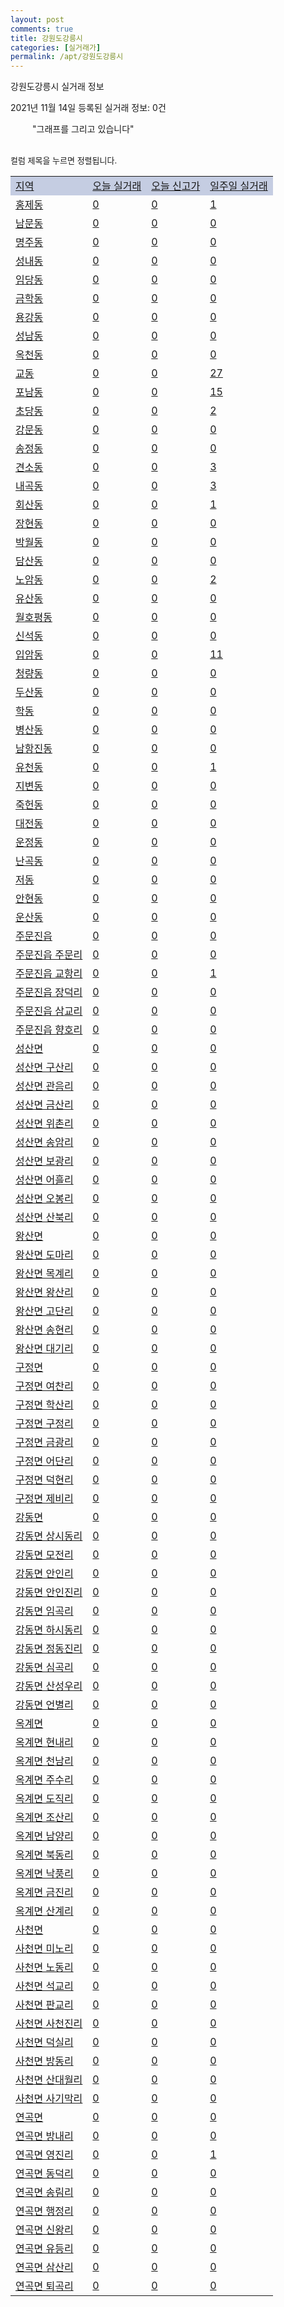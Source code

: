 ```yaml
---
layout: post
comments: true
title: 강원도강릉시
categories: [실거래가]
permalink: /apt/강원도강릉시
---
```


강원도강릉시 실거래 정보

2021년 11월 14일 등록된 실거래 정보: 0건

<!--<script async src="https://pagead2.googlesyndication.com/pagead/js/adsbygoogle.js?client=ca-pub-3485438051770037"
 crossorigin="anonymous"></script>-->

<script type="text/javascript">
  google.charts.load('current', {'packages':['corechart']});
  google.charts.setOnLoadCallback(drawChart);

  function drawChart() {
    var data = google.visualization.arrayToDataTable([['거래일', '매매', '전월세', '전매'], ['21-01', 331, 237, 27], ['21-02', 322, 212, 45], ['21-03', 386, 191, 61], ['21-04', 347, 165, 23], ['21-05', 337, 168, 37], ['21-06', 296, 196, 12], ['21-07', 255, 205, 10], ['21-08', 346, 233, 82], ['21-09', 232, 203, 91], ['21-10', 299, 169, 67], ['21-11', 95, 46, 30]]);

    var options = {
      title: '최근 1년간 유형별 거래량 추이',
      legend: { position: 'bottom' }
    };

    setTimeout(function() {
        var chart = new google.visualization.LineChart(document.getElementById('columnchart_material'));
        chart.draw(data, (options));
        document.getElementById('loading').style.display = 'none';
        var dayLabel = (new Date()).getDay();
        if (dayLabel < 2) {
            sorttable.innerSortFunction.apply(document.getElementById('week'), []);
            sorttable.innerSortFunction.apply(document.getElementById('week'), []);        
        }
        else {
            sorttable.innerSortFunction.apply(document.getElementById('today'), []);
            sorttable.innerSortFunction.apply(document.getElementById('today'), []);
        }
    }, 200);

  }
</script>

<div id="loading" style="z-index:20; display: block; margin-left: 35px">"그래프를 그리고 있습니다"</div>
<div id="columnchart_material" style="width: 95%; margin-left: -35px; display: block"></div>
<!--<div style="width: 95%; margin-left: -35px; display: block">
      <script async src="https://pagead2.googlesyndication.com/pagead/js/adsbygoogle.js?client=ca-pub-3485438051770037"
          crossorigin="anonymous"></script>
      <ins class="adsbygoogle"
          style="display:block"
          data-ad-format="fluid"
          data-ad-layout-key="-fb+5w+4e-db+86"
          data-ad-client="ca-pub-3485438051770037"
          data-ad-slot="1827090281"></ins>
      <script>
          (adsbygoogle = window.adsbygoogle || []).push({});
      </script>
</div>-->
<br>

<font size='small' style='font-size: small;'>컬럼 제목을 누르면 정렬됩니다.</font>
<table class="sortable">
  <tr style='background-color: rgba(114, 132, 186,0.4);'>
    <td id="region"><a href="#">지역</a></td>
    <td id="today"><a href="#">오늘 실거래</a></td>
    <td id="today_new"><a href="#">오늘 신고가</a></td>
    <td id="week"><a href="#">일주일 실거래</a></td>
  </tr>

  
  <tr class="item">
    <td><a href="강원도강릉시홍제동">홍제동</a></td>
    <td><a href="강원도강릉시홍제동">0</a></td>
    <td><a href="강원도강릉시홍제동">0</a></td>
    <td><a href="강원도강릉시홍제동">1</a></td>
  </tr>
    

  <tr class="item">
    <td><a href="강원도강릉시남문동">남문동</a></td>
    <td><a href="강원도강릉시남문동">0</a></td>
    <td><a href="강원도강릉시남문동">0</a></td>
    <td><a href="강원도강릉시남문동">0</a></td>
  </tr>
    

  <tr class="item">
    <td><a href="강원도강릉시명주동">명주동</a></td>
    <td><a href="강원도강릉시명주동">0</a></td>
    <td><a href="강원도강릉시명주동">0</a></td>
    <td><a href="강원도강릉시명주동">0</a></td>
  </tr>
    

  <tr class="item">
    <td><a href="강원도강릉시성내동">성내동</a></td>
    <td><a href="강원도강릉시성내동">0</a></td>
    <td><a href="강원도강릉시성내동">0</a></td>
    <td><a href="강원도강릉시성내동">0</a></td>
  </tr>
    

  <tr class="item">
    <td><a href="강원도강릉시임당동">임당동</a></td>
    <td><a href="강원도강릉시임당동">0</a></td>
    <td><a href="강원도강릉시임당동">0</a></td>
    <td><a href="강원도강릉시임당동">0</a></td>
  </tr>
    

  <tr class="item">
    <td><a href="강원도강릉시금학동">금학동</a></td>
    <td><a href="강원도강릉시금학동">0</a></td>
    <td><a href="강원도강릉시금학동">0</a></td>
    <td><a href="강원도강릉시금학동">0</a></td>
  </tr>
    

  <tr class="item">
    <td><a href="강원도강릉시용강동">용강동</a></td>
    <td><a href="강원도강릉시용강동">0</a></td>
    <td><a href="강원도강릉시용강동">0</a></td>
    <td><a href="강원도강릉시용강동">0</a></td>
  </tr>
    

  <tr class="item">
    <td><a href="강원도강릉시성남동">성남동</a></td>
    <td><a href="강원도강릉시성남동">0</a></td>
    <td><a href="강원도강릉시성남동">0</a></td>
    <td><a href="강원도강릉시성남동">0</a></td>
  </tr>
    

  <tr class="item">
    <td><a href="강원도강릉시옥천동">옥천동</a></td>
    <td><a href="강원도강릉시옥천동">0</a></td>
    <td><a href="강원도강릉시옥천동">0</a></td>
    <td><a href="강원도강릉시옥천동">0</a></td>
  </tr>
    

  <tr class="item">
    <td><a href="강원도강릉시교동">교동</a></td>
    <td><a href="강원도강릉시교동">0</a></td>
    <td><a href="강원도강릉시교동">0</a></td>
    <td><a href="강원도강릉시교동">27</a></td>
  </tr>
    

  <tr class="item">
    <td><a href="강원도강릉시포남동">포남동</a></td>
    <td><a href="강원도강릉시포남동">0</a></td>
    <td><a href="강원도강릉시포남동">0</a></td>
    <td><a href="강원도강릉시포남동">15</a></td>
  </tr>
    

  <tr class="item">
    <td><a href="강원도강릉시초당동">초당동</a></td>
    <td><a href="강원도강릉시초당동">0</a></td>
    <td><a href="강원도강릉시초당동">0</a></td>
    <td><a href="강원도강릉시초당동">2</a></td>
  </tr>
    

  <tr class="item">
    <td><a href="강원도강릉시강문동">강문동</a></td>
    <td><a href="강원도강릉시강문동">0</a></td>
    <td><a href="강원도강릉시강문동">0</a></td>
    <td><a href="강원도강릉시강문동">0</a></td>
  </tr>
    

  <tr class="item">
    <td><a href="강원도강릉시송정동">송정동</a></td>
    <td><a href="강원도강릉시송정동">0</a></td>
    <td><a href="강원도강릉시송정동">0</a></td>
    <td><a href="강원도강릉시송정동">0</a></td>
  </tr>
    

  <tr class="item">
    <td><a href="강원도강릉시견소동">견소동</a></td>
    <td><a href="강원도강릉시견소동">0</a></td>
    <td><a href="강원도강릉시견소동">0</a></td>
    <td><a href="강원도강릉시견소동">3</a></td>
  </tr>
    

  <tr class="item">
    <td><a href="강원도강릉시내곡동">내곡동</a></td>
    <td><a href="강원도강릉시내곡동">0</a></td>
    <td><a href="강원도강릉시내곡동">0</a></td>
    <td><a href="강원도강릉시내곡동">3</a></td>
  </tr>
    

  <tr class="item">
    <td><a href="강원도강릉시회산동">회산동</a></td>
    <td><a href="강원도강릉시회산동">0</a></td>
    <td><a href="강원도강릉시회산동">0</a></td>
    <td><a href="강원도강릉시회산동">1</a></td>
  </tr>
    

  <tr class="item">
    <td><a href="강원도강릉시장현동">장현동</a></td>
    <td><a href="강원도강릉시장현동">0</a></td>
    <td><a href="강원도강릉시장현동">0</a></td>
    <td><a href="강원도강릉시장현동">0</a></td>
  </tr>
    

  <tr class="item">
    <td><a href="강원도강릉시박월동">박월동</a></td>
    <td><a href="강원도강릉시박월동">0</a></td>
    <td><a href="강원도강릉시박월동">0</a></td>
    <td><a href="강원도강릉시박월동">0</a></td>
  </tr>
    

  <tr class="item">
    <td><a href="강원도강릉시담산동">담산동</a></td>
    <td><a href="강원도강릉시담산동">0</a></td>
    <td><a href="강원도강릉시담산동">0</a></td>
    <td><a href="강원도강릉시담산동">0</a></td>
  </tr>
    

  <tr class="item">
    <td><a href="강원도강릉시노암동">노암동</a></td>
    <td><a href="강원도강릉시노암동">0</a></td>
    <td><a href="강원도강릉시노암동">0</a></td>
    <td><a href="강원도강릉시노암동">2</a></td>
  </tr>
    

  <tr class="item">
    <td><a href="강원도강릉시유산동">유산동</a></td>
    <td><a href="강원도강릉시유산동">0</a></td>
    <td><a href="강원도강릉시유산동">0</a></td>
    <td><a href="강원도강릉시유산동">0</a></td>
  </tr>
    

  <tr class="item">
    <td><a href="강원도강릉시월호평동">월호평동</a></td>
    <td><a href="강원도강릉시월호평동">0</a></td>
    <td><a href="강원도강릉시월호평동">0</a></td>
    <td><a href="강원도강릉시월호평동">0</a></td>
  </tr>
    

  <tr class="item">
    <td><a href="강원도강릉시신석동">신석동</a></td>
    <td><a href="강원도강릉시신석동">0</a></td>
    <td><a href="강원도강릉시신석동">0</a></td>
    <td><a href="강원도강릉시신석동">0</a></td>
  </tr>
    

  <tr class="item">
    <td><a href="강원도강릉시입암동">입암동</a></td>
    <td><a href="강원도강릉시입암동">0</a></td>
    <td><a href="강원도강릉시입암동">0</a></td>
    <td><a href="강원도강릉시입암동">11</a></td>
  </tr>
    

  <tr class="item">
    <td><a href="강원도강릉시청량동">청량동</a></td>
    <td><a href="강원도강릉시청량동">0</a></td>
    <td><a href="강원도강릉시청량동">0</a></td>
    <td><a href="강원도강릉시청량동">0</a></td>
  </tr>
    

  <tr class="item">
    <td><a href="강원도강릉시두산동">두산동</a></td>
    <td><a href="강원도강릉시두산동">0</a></td>
    <td><a href="강원도강릉시두산동">0</a></td>
    <td><a href="강원도강릉시두산동">0</a></td>
  </tr>
    

  <tr class="item">
    <td><a href="강원도강릉시학동">학동</a></td>
    <td><a href="강원도강릉시학동">0</a></td>
    <td><a href="강원도강릉시학동">0</a></td>
    <td><a href="강원도강릉시학동">0</a></td>
  </tr>
    

  <tr class="item">
    <td><a href="강원도강릉시병산동">병산동</a></td>
    <td><a href="강원도강릉시병산동">0</a></td>
    <td><a href="강원도강릉시병산동">0</a></td>
    <td><a href="강원도강릉시병산동">0</a></td>
  </tr>
    

  <tr class="item">
    <td><a href="강원도강릉시남항진동">남항진동</a></td>
    <td><a href="강원도강릉시남항진동">0</a></td>
    <td><a href="강원도강릉시남항진동">0</a></td>
    <td><a href="강원도강릉시남항진동">0</a></td>
  </tr>
    

  <tr class="item">
    <td><a href="강원도강릉시유천동">유천동</a></td>
    <td><a href="강원도강릉시유천동">0</a></td>
    <td><a href="강원도강릉시유천동">0</a></td>
    <td><a href="강원도강릉시유천동">1</a></td>
  </tr>
    

  <tr class="item">
    <td><a href="강원도강릉시지변동">지변동</a></td>
    <td><a href="강원도강릉시지변동">0</a></td>
    <td><a href="강원도강릉시지변동">0</a></td>
    <td><a href="강원도강릉시지변동">0</a></td>
  </tr>
    

  <tr class="item">
    <td><a href="강원도강릉시죽헌동">죽헌동</a></td>
    <td><a href="강원도강릉시죽헌동">0</a></td>
    <td><a href="강원도강릉시죽헌동">0</a></td>
    <td><a href="강원도강릉시죽헌동">0</a></td>
  </tr>
    

  <tr class="item">
    <td><a href="강원도강릉시대전동">대전동</a></td>
    <td><a href="강원도강릉시대전동">0</a></td>
    <td><a href="강원도강릉시대전동">0</a></td>
    <td><a href="강원도강릉시대전동">0</a></td>
  </tr>
    

  <tr class="item">
    <td><a href="강원도강릉시운정동">운정동</a></td>
    <td><a href="강원도강릉시운정동">0</a></td>
    <td><a href="강원도강릉시운정동">0</a></td>
    <td><a href="강원도강릉시운정동">0</a></td>
  </tr>
    

  <tr class="item">
    <td><a href="강원도강릉시난곡동">난곡동</a></td>
    <td><a href="강원도강릉시난곡동">0</a></td>
    <td><a href="강원도강릉시난곡동">0</a></td>
    <td><a href="강원도강릉시난곡동">0</a></td>
  </tr>
    

  <tr class="item">
    <td><a href="강원도강릉시저동">저동</a></td>
    <td><a href="강원도강릉시저동">0</a></td>
    <td><a href="강원도강릉시저동">0</a></td>
    <td><a href="강원도강릉시저동">0</a></td>
  </tr>
    

  <tr class="item">
    <td><a href="강원도강릉시안현동">안현동</a></td>
    <td><a href="강원도강릉시안현동">0</a></td>
    <td><a href="강원도강릉시안현동">0</a></td>
    <td><a href="강원도강릉시안현동">0</a></td>
  </tr>
    

  <tr class="item">
    <td><a href="강원도강릉시운산동">운산동</a></td>
    <td><a href="강원도강릉시운산동">0</a></td>
    <td><a href="강원도강릉시운산동">0</a></td>
    <td><a href="강원도강릉시운산동">0</a></td>
  </tr>
    

  <tr class="item">
    <td><a href="강원도강릉시주문진읍">주문진읍</a></td>
    <td><a href="강원도강릉시주문진읍">0</a></td>
    <td><a href="강원도강릉시주문진읍">0</a></td>
    <td><a href="강원도강릉시주문진읍">0</a></td>
  </tr>
    

  <tr class="item">
    <td><a href="강원도강릉시주문진읍주문리">주문진읍 주문리</a></td>
    <td><a href="강원도강릉시주문진읍주문리">0</a></td>
    <td><a href="강원도강릉시주문진읍주문리">0</a></td>
    <td><a href="강원도강릉시주문진읍주문리">0</a></td>
  </tr>
    

  <tr class="item">
    <td><a href="강원도강릉시주문진읍교항리">주문진읍 교항리</a></td>
    <td><a href="강원도강릉시주문진읍교항리">0</a></td>
    <td><a href="강원도강릉시주문진읍교항리">0</a></td>
    <td><a href="강원도강릉시주문진읍교항리">1</a></td>
  </tr>
    

  <tr class="item">
    <td><a href="강원도강릉시주문진읍장덕리">주문진읍 장덕리</a></td>
    <td><a href="강원도강릉시주문진읍장덕리">0</a></td>
    <td><a href="강원도강릉시주문진읍장덕리">0</a></td>
    <td><a href="강원도강릉시주문진읍장덕리">0</a></td>
  </tr>
    

  <tr class="item">
    <td><a href="강원도강릉시주문진읍삼교리">주문진읍 삼교리</a></td>
    <td><a href="강원도강릉시주문진읍삼교리">0</a></td>
    <td><a href="강원도강릉시주문진읍삼교리">0</a></td>
    <td><a href="강원도강릉시주문진읍삼교리">0</a></td>
  </tr>
    

  <tr class="item">
    <td><a href="강원도강릉시주문진읍향호리">주문진읍 향호리</a></td>
    <td><a href="강원도강릉시주문진읍향호리">0</a></td>
    <td><a href="강원도강릉시주문진읍향호리">0</a></td>
    <td><a href="강원도강릉시주문진읍향호리">0</a></td>
  </tr>
    

  <tr class="item">
    <td><a href="강원도강릉시성산면">성산면</a></td>
    <td><a href="강원도강릉시성산면">0</a></td>
    <td><a href="강원도강릉시성산면">0</a></td>
    <td><a href="강원도강릉시성산면">0</a></td>
  </tr>
    

  <tr class="item">
    <td><a href="강원도강릉시성산면구산리">성산면 구산리</a></td>
    <td><a href="강원도강릉시성산면구산리">0</a></td>
    <td><a href="강원도강릉시성산면구산리">0</a></td>
    <td><a href="강원도강릉시성산면구산리">0</a></td>
  </tr>
    

  <tr class="item">
    <td><a href="강원도강릉시성산면관음리">성산면 관음리</a></td>
    <td><a href="강원도강릉시성산면관음리">0</a></td>
    <td><a href="강원도강릉시성산면관음리">0</a></td>
    <td><a href="강원도강릉시성산면관음리">0</a></td>
  </tr>
    

  <tr class="item">
    <td><a href="강원도강릉시성산면금산리">성산면 금산리</a></td>
    <td><a href="강원도강릉시성산면금산리">0</a></td>
    <td><a href="강원도강릉시성산면금산리">0</a></td>
    <td><a href="강원도강릉시성산면금산리">0</a></td>
  </tr>
    

  <tr class="item">
    <td><a href="강원도강릉시성산면위촌리">성산면 위촌리</a></td>
    <td><a href="강원도강릉시성산면위촌리">0</a></td>
    <td><a href="강원도강릉시성산면위촌리">0</a></td>
    <td><a href="강원도강릉시성산면위촌리">0</a></td>
  </tr>
    

  <tr class="item">
    <td><a href="강원도강릉시성산면송암리">성산면 송암리</a></td>
    <td><a href="강원도강릉시성산면송암리">0</a></td>
    <td><a href="강원도강릉시성산면송암리">0</a></td>
    <td><a href="강원도강릉시성산면송암리">0</a></td>
  </tr>
    

  <tr class="item">
    <td><a href="강원도강릉시성산면보광리">성산면 보광리</a></td>
    <td><a href="강원도강릉시성산면보광리">0</a></td>
    <td><a href="강원도강릉시성산면보광리">0</a></td>
    <td><a href="강원도강릉시성산면보광리">0</a></td>
  </tr>
    

  <tr class="item">
    <td><a href="강원도강릉시성산면어흘리">성산면 어흘리</a></td>
    <td><a href="강원도강릉시성산면어흘리">0</a></td>
    <td><a href="강원도강릉시성산면어흘리">0</a></td>
    <td><a href="강원도강릉시성산면어흘리">0</a></td>
  </tr>
    

  <tr class="item">
    <td><a href="강원도강릉시성산면오봉리">성산면 오봉리</a></td>
    <td><a href="강원도강릉시성산면오봉리">0</a></td>
    <td><a href="강원도강릉시성산면오봉리">0</a></td>
    <td><a href="강원도강릉시성산면오봉리">0</a></td>
  </tr>
    

  <tr class="item">
    <td><a href="강원도강릉시성산면산북리">성산면 산북리</a></td>
    <td><a href="강원도강릉시성산면산북리">0</a></td>
    <td><a href="강원도강릉시성산면산북리">0</a></td>
    <td><a href="강원도강릉시성산면산북리">0</a></td>
  </tr>
    

  <tr class="item">
    <td><a href="강원도강릉시왕산면">왕산면</a></td>
    <td><a href="강원도강릉시왕산면">0</a></td>
    <td><a href="강원도강릉시왕산면">0</a></td>
    <td><a href="강원도강릉시왕산면">0</a></td>
  </tr>
    

  <tr class="item">
    <td><a href="강원도강릉시왕산면도마리">왕산면 도마리</a></td>
    <td><a href="강원도강릉시왕산면도마리">0</a></td>
    <td><a href="강원도강릉시왕산면도마리">0</a></td>
    <td><a href="강원도강릉시왕산면도마리">0</a></td>
  </tr>
    

  <tr class="item">
    <td><a href="강원도강릉시왕산면목계리">왕산면 목계리</a></td>
    <td><a href="강원도강릉시왕산면목계리">0</a></td>
    <td><a href="강원도강릉시왕산면목계리">0</a></td>
    <td><a href="강원도강릉시왕산면목계리">0</a></td>
  </tr>
    

  <tr class="item">
    <td><a href="강원도강릉시왕산면왕산리">왕산면 왕산리</a></td>
    <td><a href="강원도강릉시왕산면왕산리">0</a></td>
    <td><a href="강원도강릉시왕산면왕산리">0</a></td>
    <td><a href="강원도강릉시왕산면왕산리">0</a></td>
  </tr>
    

  <tr class="item">
    <td><a href="강원도강릉시왕산면고단리">왕산면 고단리</a></td>
    <td><a href="강원도강릉시왕산면고단리">0</a></td>
    <td><a href="강원도강릉시왕산면고단리">0</a></td>
    <td><a href="강원도강릉시왕산면고단리">0</a></td>
  </tr>
    

  <tr class="item">
    <td><a href="강원도강릉시왕산면송현리">왕산면 송현리</a></td>
    <td><a href="강원도강릉시왕산면송현리">0</a></td>
    <td><a href="강원도강릉시왕산면송현리">0</a></td>
    <td><a href="강원도강릉시왕산면송현리">0</a></td>
  </tr>
    

  <tr class="item">
    <td><a href="강원도강릉시왕산면대기리">왕산면 대기리</a></td>
    <td><a href="강원도강릉시왕산면대기리">0</a></td>
    <td><a href="강원도강릉시왕산면대기리">0</a></td>
    <td><a href="강원도강릉시왕산면대기리">0</a></td>
  </tr>
    

  <tr class="item">
    <td><a href="강원도강릉시구정면">구정면</a></td>
    <td><a href="강원도강릉시구정면">0</a></td>
    <td><a href="강원도강릉시구정면">0</a></td>
    <td><a href="강원도강릉시구정면">0</a></td>
  </tr>
    

  <tr class="item">
    <td><a href="강원도강릉시구정면여찬리">구정면 여찬리</a></td>
    <td><a href="강원도강릉시구정면여찬리">0</a></td>
    <td><a href="강원도강릉시구정면여찬리">0</a></td>
    <td><a href="강원도강릉시구정면여찬리">0</a></td>
  </tr>
    

  <tr class="item">
    <td><a href="강원도강릉시구정면학산리">구정면 학산리</a></td>
    <td><a href="강원도강릉시구정면학산리">0</a></td>
    <td><a href="강원도강릉시구정면학산리">0</a></td>
    <td><a href="강원도강릉시구정면학산리">0</a></td>
  </tr>
    

  <tr class="item">
    <td><a href="강원도강릉시구정면구정리">구정면 구정리</a></td>
    <td><a href="강원도강릉시구정면구정리">0</a></td>
    <td><a href="강원도강릉시구정면구정리">0</a></td>
    <td><a href="강원도강릉시구정면구정리">0</a></td>
  </tr>
    

  <tr class="item">
    <td><a href="강원도강릉시구정면금광리">구정면 금광리</a></td>
    <td><a href="강원도강릉시구정면금광리">0</a></td>
    <td><a href="강원도강릉시구정면금광리">0</a></td>
    <td><a href="강원도강릉시구정면금광리">0</a></td>
  </tr>
    

  <tr class="item">
    <td><a href="강원도강릉시구정면어단리">구정면 어단리</a></td>
    <td><a href="강원도강릉시구정면어단리">0</a></td>
    <td><a href="강원도강릉시구정면어단리">0</a></td>
    <td><a href="강원도강릉시구정면어단리">0</a></td>
  </tr>
    

  <tr class="item">
    <td><a href="강원도강릉시구정면덕현리">구정면 덕현리</a></td>
    <td><a href="강원도강릉시구정면덕현리">0</a></td>
    <td><a href="강원도강릉시구정면덕현리">0</a></td>
    <td><a href="강원도강릉시구정면덕현리">0</a></td>
  </tr>
    

  <tr class="item">
    <td><a href="강원도강릉시구정면제비리">구정면 제비리</a></td>
    <td><a href="강원도강릉시구정면제비리">0</a></td>
    <td><a href="강원도강릉시구정면제비리">0</a></td>
    <td><a href="강원도강릉시구정면제비리">0</a></td>
  </tr>
    

  <tr class="item">
    <td><a href="강원도강릉시강동면">강동면</a></td>
    <td><a href="강원도강릉시강동면">0</a></td>
    <td><a href="강원도강릉시강동면">0</a></td>
    <td><a href="강원도강릉시강동면">0</a></td>
  </tr>
    

  <tr class="item">
    <td><a href="강원도강릉시강동면상시동리">강동면 상시동리</a></td>
    <td><a href="강원도강릉시강동면상시동리">0</a></td>
    <td><a href="강원도강릉시강동면상시동리">0</a></td>
    <td><a href="강원도강릉시강동면상시동리">0</a></td>
  </tr>
    

  <tr class="item">
    <td><a href="강원도강릉시강동면모전리">강동면 모전리</a></td>
    <td><a href="강원도강릉시강동면모전리">0</a></td>
    <td><a href="강원도강릉시강동면모전리">0</a></td>
    <td><a href="강원도강릉시강동면모전리">0</a></td>
  </tr>
    

  <tr class="item">
    <td><a href="강원도강릉시강동면안인리">강동면 안인리</a></td>
    <td><a href="강원도강릉시강동면안인리">0</a></td>
    <td><a href="강원도강릉시강동면안인리">0</a></td>
    <td><a href="강원도강릉시강동면안인리">0</a></td>
  </tr>
    

  <tr class="item">
    <td><a href="강원도강릉시강동면안인진리">강동면 안인진리</a></td>
    <td><a href="강원도강릉시강동면안인진리">0</a></td>
    <td><a href="강원도강릉시강동면안인진리">0</a></td>
    <td><a href="강원도강릉시강동면안인진리">0</a></td>
  </tr>
    

  <tr class="item">
    <td><a href="강원도강릉시강동면임곡리">강동면 임곡리</a></td>
    <td><a href="강원도강릉시강동면임곡리">0</a></td>
    <td><a href="강원도강릉시강동면임곡리">0</a></td>
    <td><a href="강원도강릉시강동면임곡리">0</a></td>
  </tr>
    

  <tr class="item">
    <td><a href="강원도강릉시강동면하시동리">강동면 하시동리</a></td>
    <td><a href="강원도강릉시강동면하시동리">0</a></td>
    <td><a href="강원도강릉시강동면하시동리">0</a></td>
    <td><a href="강원도강릉시강동면하시동리">0</a></td>
  </tr>
    

  <tr class="item">
    <td><a href="강원도강릉시강동면정동진리">강동면 정동진리</a></td>
    <td><a href="강원도강릉시강동면정동진리">0</a></td>
    <td><a href="강원도강릉시강동면정동진리">0</a></td>
    <td><a href="강원도강릉시강동면정동진리">0</a></td>
  </tr>
    

  <tr class="item">
    <td><a href="강원도강릉시강동면심곡리">강동면 심곡리</a></td>
    <td><a href="강원도강릉시강동면심곡리">0</a></td>
    <td><a href="강원도강릉시강동면심곡리">0</a></td>
    <td><a href="강원도강릉시강동면심곡리">0</a></td>
  </tr>
    

  <tr class="item">
    <td><a href="강원도강릉시강동면산성우리">강동면 산성우리</a></td>
    <td><a href="강원도강릉시강동면산성우리">0</a></td>
    <td><a href="강원도강릉시강동면산성우리">0</a></td>
    <td><a href="강원도강릉시강동면산성우리">0</a></td>
  </tr>
    

  <tr class="item">
    <td><a href="강원도강릉시강동면언별리">강동면 언별리</a></td>
    <td><a href="강원도강릉시강동면언별리">0</a></td>
    <td><a href="강원도강릉시강동면언별리">0</a></td>
    <td><a href="강원도강릉시강동면언별리">0</a></td>
  </tr>
    

  <tr class="item">
    <td><a href="강원도강릉시옥계면">옥계면</a></td>
    <td><a href="강원도강릉시옥계면">0</a></td>
    <td><a href="강원도강릉시옥계면">0</a></td>
    <td><a href="강원도강릉시옥계면">0</a></td>
  </tr>
    

  <tr class="item">
    <td><a href="강원도강릉시옥계면현내리">옥계면 현내리</a></td>
    <td><a href="강원도강릉시옥계면현내리">0</a></td>
    <td><a href="강원도강릉시옥계면현내리">0</a></td>
    <td><a href="강원도강릉시옥계면현내리">0</a></td>
  </tr>
    

  <tr class="item">
    <td><a href="강원도강릉시옥계면천남리">옥계면 천남리</a></td>
    <td><a href="강원도강릉시옥계면천남리">0</a></td>
    <td><a href="강원도강릉시옥계면천남리">0</a></td>
    <td><a href="강원도강릉시옥계면천남리">0</a></td>
  </tr>
    

  <tr class="item">
    <td><a href="강원도강릉시옥계면주수리">옥계면 주수리</a></td>
    <td><a href="강원도강릉시옥계면주수리">0</a></td>
    <td><a href="강원도강릉시옥계면주수리">0</a></td>
    <td><a href="강원도강릉시옥계면주수리">0</a></td>
  </tr>
    

  <tr class="item">
    <td><a href="강원도강릉시옥계면도직리">옥계면 도직리</a></td>
    <td><a href="강원도강릉시옥계면도직리">0</a></td>
    <td><a href="강원도강릉시옥계면도직리">0</a></td>
    <td><a href="강원도강릉시옥계면도직리">0</a></td>
  </tr>
    

  <tr class="item">
    <td><a href="강원도강릉시옥계면조산리">옥계면 조산리</a></td>
    <td><a href="강원도강릉시옥계면조산리">0</a></td>
    <td><a href="강원도강릉시옥계면조산리">0</a></td>
    <td><a href="강원도강릉시옥계면조산리">0</a></td>
  </tr>
    

  <tr class="item">
    <td><a href="강원도강릉시옥계면남양리">옥계면 남양리</a></td>
    <td><a href="강원도강릉시옥계면남양리">0</a></td>
    <td><a href="강원도강릉시옥계면남양리">0</a></td>
    <td><a href="강원도강릉시옥계면남양리">0</a></td>
  </tr>
    

  <tr class="item">
    <td><a href="강원도강릉시옥계면북동리">옥계면 북동리</a></td>
    <td><a href="강원도강릉시옥계면북동리">0</a></td>
    <td><a href="강원도강릉시옥계면북동리">0</a></td>
    <td><a href="강원도강릉시옥계면북동리">0</a></td>
  </tr>
    

  <tr class="item">
    <td><a href="강원도강릉시옥계면낙풍리">옥계면 낙풍리</a></td>
    <td><a href="강원도강릉시옥계면낙풍리">0</a></td>
    <td><a href="강원도강릉시옥계면낙풍리">0</a></td>
    <td><a href="강원도강릉시옥계면낙풍리">0</a></td>
  </tr>
    

  <tr class="item">
    <td><a href="강원도강릉시옥계면금진리">옥계면 금진리</a></td>
    <td><a href="강원도강릉시옥계면금진리">0</a></td>
    <td><a href="강원도강릉시옥계면금진리">0</a></td>
    <td><a href="강원도강릉시옥계면금진리">0</a></td>
  </tr>
    

  <tr class="item">
    <td><a href="강원도강릉시옥계면산계리">옥계면 산계리</a></td>
    <td><a href="강원도강릉시옥계면산계리">0</a></td>
    <td><a href="강원도강릉시옥계면산계리">0</a></td>
    <td><a href="강원도강릉시옥계면산계리">0</a></td>
  </tr>
    

  <tr class="item">
    <td><a href="강원도강릉시사천면">사천면</a></td>
    <td><a href="강원도강릉시사천면">0</a></td>
    <td><a href="강원도강릉시사천면">0</a></td>
    <td><a href="강원도강릉시사천면">0</a></td>
  </tr>
    

  <tr class="item">
    <td><a href="강원도강릉시사천면미노리">사천면 미노리</a></td>
    <td><a href="강원도강릉시사천면미노리">0</a></td>
    <td><a href="강원도강릉시사천면미노리">0</a></td>
    <td><a href="강원도강릉시사천면미노리">0</a></td>
  </tr>
    

  <tr class="item">
    <td><a href="강원도강릉시사천면노동리">사천면 노동리</a></td>
    <td><a href="강원도강릉시사천면노동리">0</a></td>
    <td><a href="강원도강릉시사천면노동리">0</a></td>
    <td><a href="강원도강릉시사천면노동리">0</a></td>
  </tr>
    

  <tr class="item">
    <td><a href="강원도강릉시사천면석교리">사천면 석교리</a></td>
    <td><a href="강원도강릉시사천면석교리">0</a></td>
    <td><a href="강원도강릉시사천면석교리">0</a></td>
    <td><a href="강원도강릉시사천면석교리">0</a></td>
  </tr>
    

  <tr class="item">
    <td><a href="강원도강릉시사천면판교리">사천면 판교리</a></td>
    <td><a href="강원도강릉시사천면판교리">0</a></td>
    <td><a href="강원도강릉시사천면판교리">0</a></td>
    <td><a href="강원도강릉시사천면판교리">0</a></td>
  </tr>
    

  <tr class="item">
    <td><a href="강원도강릉시사천면사천진리">사천면 사천진리</a></td>
    <td><a href="강원도강릉시사천면사천진리">0</a></td>
    <td><a href="강원도강릉시사천면사천진리">0</a></td>
    <td><a href="강원도강릉시사천면사천진리">0</a></td>
  </tr>
    

  <tr class="item">
    <td><a href="강원도강릉시사천면덕실리">사천면 덕실리</a></td>
    <td><a href="강원도강릉시사천면덕실리">0</a></td>
    <td><a href="강원도강릉시사천면덕실리">0</a></td>
    <td><a href="강원도강릉시사천면덕실리">0</a></td>
  </tr>
    

  <tr class="item">
    <td><a href="강원도강릉시사천면방동리">사천면 방동리</a></td>
    <td><a href="강원도강릉시사천면방동리">0</a></td>
    <td><a href="강원도강릉시사천면방동리">0</a></td>
    <td><a href="강원도강릉시사천면방동리">0</a></td>
  </tr>
    

  <tr class="item">
    <td><a href="강원도강릉시사천면산대월리">사천면 산대월리</a></td>
    <td><a href="강원도강릉시사천면산대월리">0</a></td>
    <td><a href="강원도강릉시사천면산대월리">0</a></td>
    <td><a href="강원도강릉시사천면산대월리">0</a></td>
  </tr>
    

  <tr class="item">
    <td><a href="강원도강릉시사천면사기막리">사천면 사기막리</a></td>
    <td><a href="강원도강릉시사천면사기막리">0</a></td>
    <td><a href="강원도강릉시사천면사기막리">0</a></td>
    <td><a href="강원도강릉시사천면사기막리">0</a></td>
  </tr>
    

  <tr class="item">
    <td><a href="강원도강릉시연곡면">연곡면</a></td>
    <td><a href="강원도강릉시연곡면">0</a></td>
    <td><a href="강원도강릉시연곡면">0</a></td>
    <td><a href="강원도강릉시연곡면">0</a></td>
  </tr>
    

  <tr class="item">
    <td><a href="강원도강릉시연곡면방내리">연곡면 방내리</a></td>
    <td><a href="강원도강릉시연곡면방내리">0</a></td>
    <td><a href="강원도강릉시연곡면방내리">0</a></td>
    <td><a href="강원도강릉시연곡면방내리">0</a></td>
  </tr>
    

  <tr class="item">
    <td><a href="강원도강릉시연곡면영진리">연곡면 영진리</a></td>
    <td><a href="강원도강릉시연곡면영진리">0</a></td>
    <td><a href="강원도강릉시연곡면영진리">0</a></td>
    <td><a href="강원도강릉시연곡면영진리">1</a></td>
  </tr>
    

  <tr class="item">
    <td><a href="강원도강릉시연곡면동덕리">연곡면 동덕리</a></td>
    <td><a href="강원도강릉시연곡면동덕리">0</a></td>
    <td><a href="강원도강릉시연곡면동덕리">0</a></td>
    <td><a href="강원도강릉시연곡면동덕리">0</a></td>
  </tr>
    

  <tr class="item">
    <td><a href="강원도강릉시연곡면송림리">연곡면 송림리</a></td>
    <td><a href="강원도강릉시연곡면송림리">0</a></td>
    <td><a href="강원도강릉시연곡면송림리">0</a></td>
    <td><a href="강원도강릉시연곡면송림리">0</a></td>
  </tr>
    

  <tr class="item">
    <td><a href="강원도강릉시연곡면행정리">연곡면 행정리</a></td>
    <td><a href="강원도강릉시연곡면행정리">0</a></td>
    <td><a href="강원도강릉시연곡면행정리">0</a></td>
    <td><a href="강원도강릉시연곡면행정리">0</a></td>
  </tr>
    

  <tr class="item">
    <td><a href="강원도강릉시연곡면신왕리">연곡면 신왕리</a></td>
    <td><a href="강원도강릉시연곡면신왕리">0</a></td>
    <td><a href="강원도강릉시연곡면신왕리">0</a></td>
    <td><a href="강원도강릉시연곡면신왕리">0</a></td>
  </tr>
    

  <tr class="item">
    <td><a href="강원도강릉시연곡면유등리">연곡면 유등리</a></td>
    <td><a href="강원도강릉시연곡면유등리">0</a></td>
    <td><a href="강원도강릉시연곡면유등리">0</a></td>
    <td><a href="강원도강릉시연곡면유등리">0</a></td>
  </tr>
    

  <tr class="item">
    <td><a href="강원도강릉시연곡면삼산리">연곡면 삼산리</a></td>
    <td><a href="강원도강릉시연곡면삼산리">0</a></td>
    <td><a href="강원도강릉시연곡면삼산리">0</a></td>
    <td><a href="강원도강릉시연곡면삼산리">0</a></td>
  </tr>
    

  <tr class="item">
    <td><a href="강원도강릉시연곡면퇴곡리">연곡면 퇴곡리</a></td>
    <td><a href="강원도강릉시연곡면퇴곡리">0</a></td>
    <td><a href="강원도강릉시연곡면퇴곡리">0</a></td>
    <td><a href="강원도강릉시연곡면퇴곡리">0</a></td>
  </tr>
    


</table>


    